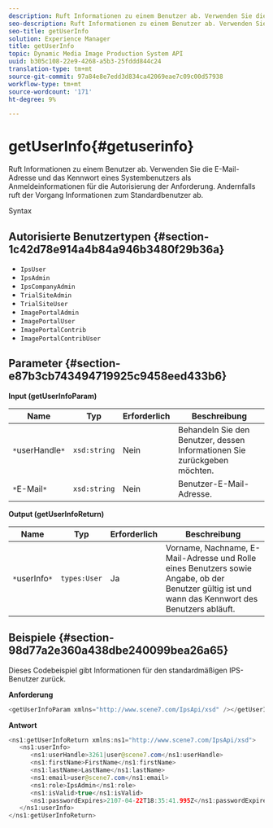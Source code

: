 ```yaml
---
description: Ruft Informationen zu einem Benutzer ab. Verwenden Sie die E-Mail-Adresse und das Kennwort eines Systembenutzers als Anmeldeinformationen für die Autorisierung der Anforderung. Andernfalls ruft der Vorgang Informationen zum Standardbenutzer ab.
seo-description: Ruft Informationen zu einem Benutzer ab. Verwenden Sie die E-Mail-Adresse und das Kennwort eines Systembenutzers als Anmeldeinformationen für die Autorisierung der Anforderung. Andernfalls ruft der Vorgang Informationen zum Standardbenutzer ab.
seo-title: getUserInfo
solution: Experience Manager
title: getUserInfo
topic: Dynamic Media Image Production System API
uuid: b305c108-22e9-4268-a5b3-25fddd844c24
translation-type: tm+mt
source-git-commit: 97a84e8e7edd3d834ca42069eae7c09c00d57938
workflow-type: tm+mt
source-wordcount: '171'
ht-degree: 9%

---
```



# getUserInfo{#getuserinfo}

Ruft Informationen zu einem Benutzer ab. Verwenden Sie die E-Mail-Adresse und das Kennwort eines Systembenutzers als Anmeldeinformationen für die Autorisierung der Anforderung. Andernfalls ruft der Vorgang Informationen zum Standardbenutzer ab.

Syntax

## Autorisierte Benutzertypen {#section-1c42d78e914a4b84a946b3480f29b36a}

* `IpsUser`
* `IpsAdmin`
* `IpsCompanyAdmin`
* `TrialSiteAdmin`
* `TrialSiteUser`
* `ImagePortalAdmin`
* `ImagePortalUser`
* `ImagePortalContrib`
* `ImagePortalContribUser`

## Parameter {#section-e87b3cb743494719925c9458eed433b6}

**Input (getUserInfoParam)**

| Name | Typ | Erforderlich | Beschreibung |
|---|---|---|---|
| `*`userHandle`*` | `xsd:string` | Nein | Behandeln Sie den Benutzer, dessen Informationen Sie zurückgeben möchten. |
| `*`E-Mail`*` | `xsd:string` | Nein | Benutzer-E-Mail-Adresse. |

**Output (getUserInfoReturn)**

| Name | Typ | Erforderlich | Beschreibung |
|---|---|---|---|
| `*`userInfo`*` | `types:User` | Ja | Vorname, Nachname, E-Mail-Adresse und Rolle eines Benutzers sowie Angabe, ob der Benutzer gültig ist und wann das Kennwort des Benutzers abläuft. |

## Beispiele {#section-98d77a2e360a438dbe240099bea26a65}

Dieses Codebeispiel gibt Informationen für den standardmäßigen IPS-Benutzer zurück.

**Anforderung**

```java
<getUserInfoParam xmlns="http://www.scene7.com/IpsApi/xsd" /></getUserInfoParam>
```

**Antwort**

```java
<ns1:getUserInfoReturn xmlns:ns1="http://www.scene7.com/IpsApi/xsd"> 
   <ns1:userInfo> 
      <ns1:userHandle>3261|user@scene7.com</ns1:userHandle> 
      <ns1:firstName>FirstName</ns1:firstName> 
      <ns1:lastName>LastName</ns1:lastName> 
      <ns1:email>user@scene7.com</ns1:email> 
      <ns1:role>IpsAdmin</ns1:role> 
      <ns1:isValid>true</ns1:isValid> 
      <ns1:passwordExpires>2107-04-22T18:35:41.995Z</ns1:passwordExpires> 
   </ns1:userInfo> 
</ns1:getUserInfoReturn>
```

